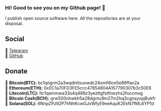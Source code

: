 ### Hi! Good to see you on my Github page! 👋
I publish open source software here. All the repositories are at your disposal.

## Social
🌌 <a href="https://t.me/sata30">Telegram</a><br>
🌌 <a href="https://github.com/rodukov">GitHub</a><br>

## Donate
🔸 <strong>Bitcoin(BTC):</strong> bc1qngrm2a3wqdnltsunwdc24xmf4lce5e89ffan2a<br>
🔸 <strong>Ethereum(ETH):</strong> 0x0C1a70FD3FE5ccc47854804A157790307b3c50E6<br>
🔸 <strong>Litecoin(LTC):</strong> ltc1qemmwa33s4q486z3yezttgfstthwzhs2fuccmxg<br>
🔸 <strong>Bitcoin Cash(BCH):</strong> qrw500nhwkh5a28dgntu9m27m2hq3cgnsyxpj8ukfr<br>
🔸 <strong>Solana(SOL):</strong> 6NnpZPJ92P7hNhKcwGJxWfyE9eeAquK2EkN7fML6YP1d<br>
